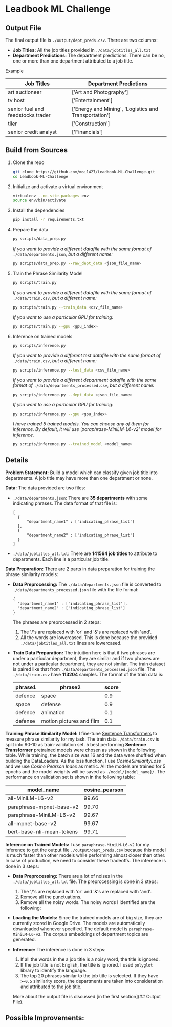 # Leadbook ML Challenge

## Output File

The final output file is `./output/dept_preds.csv`. There are two columns:

- **Job Titles:** All the job titles provided in `./data/jobtitles_all.txt`
- **Department Predictions:** The department predictions. There can be no, one or more than one department attributed to a job title.

Example

| **Job Titles**                    | **Department Predictions**                            |
| --------------------------------- | ----------------------------------------------------- |
| art auctioneer                    | ['Art and Photography']                               |
| tv host                           | ['Entertainment']                                     |
| senior fuel and feedstocks trader | ['Energy and Mining', 'Logistics and Transportation'] |
| tiler                             | ['Construction']                                      |
| senior credit analyst             | ['Financials']                                        |

## Build from Sources

1. Clone the repo

   ```bash
   git clone https://github.com/msi1427/Leadbook-ML-Challenge.git
   cd Leadbook-ML-Challenge
   ```

2. Initialize and activate a virtual environment

   ```bash
   virtualenv --no-site-packages env
   source env/bin/activate
   ```

3. Install the dependencies

   ```bash
   pip install -r requirements.txt
   ```

4. Prepare the data

   ```bash
   py scripts/data_prep.py
   ```

   *If you want to provide a different datafile with the same format of* `./data/departments.json`, *but a different name:*

   ```bash
   py scripts/data_prep.py --raw_dept_data <json_file_name>
   ```

5. Train the Phrase Similarity Model

   ```bash
   py scripts/train.py
   ```

   *If you want to provide a different datafile with the same format of* `./data/train.csv`, *but a different name:*

   ```bash
   py scripts/train.py --train_data <csv_file_name>
   ```

   *If you want to use a particular GPU for training:*

   ```bash
   py scripts/train.py --gpu <gpu_index>
   ```

6. Inference on trained models

   ```bash
   py scripts/inference.py
   ```

   *If you want to provide a different test datafile with the same format of* `./data/train.csv`, *but a different name:*

   ```bash
   py scripts/inference.py --test_data <csv_file_name>
   ```

   *If you want to provide a different department datafile with the same format of* `./data/departments_processed.csv`, *but a different name:*

   ```bash
   py scripts/inference.py --dept_data <json_file_name>
   ```

   *If you want to use a particular GPU for training:*

   ```bash
   py scripts/inference.py --gpu <gpu_index>
   ```

   *I have trained 5 trained models. You can choose any of them for inference. By default, it will use 'paraphrase-MiniLM-L6-v2' model for inference.*

   ```bash
   py scripts/inference.py --trained_model <model_name>
   ```

## Details

**Problem Statement:** Build a model which can classify given job title into departments. A job title may have more than one department or none. <br/>

**Data:** The data provided are two files:

- `./data/departments.json`: There are **35 departments** with some indicating phrases. The data format of that file is:

  ```
  [
  	{
  		"department_name1" : ['indicating_phrase_list']
  	},
  	{
  		"department_name2" : ['indicating_phrase_list']
  	}
  ]
  ```

- `./data/jobtitles_all.txt`: There are **141564 job titles** to attribute to departments. Each line is a particular job title.

**Data Preparation:** There are 2 parts in data preparation for training the phrase similarity models:

- **Data Preprocessing:** The `./data/departments.json` file is converted to `./data/departments_processed.json` file with the file format:

  ```
  {
  	"department_name1" : ['indicating_phrase_list'],
  	"department_name2" : ['indicating_phrase_list']
  }
  ```

  The phrases are preprocessed in 2 steps:

  1. The '/'s are replaced with 'or' and '&'s are replaced with 'and'.
  2. All the words are lowercased. This is done because the provided `./data/jobtitles_all.txt` lines are lowercased.

- **Train Data Preparation:** The intuition here is that if two phrases are under a particular department, they are similar and if two phrases are not under a particular department, they are not similar. The train dataset is paired like that from `./data/departments_processed.json` file. The `./data/train.csv` have **113204** samples. The format of the train data is: 

  | **phrase1** | **phrase2**              | **score** |
  | ----------- | ------------------------ | --------- |
  | defence     | space                    | 0.9       |
  | space       | defense                  | 0.9       |
  | defence     | animation                | 0.1       |
  | defense     | motion pictures and film | 0.1       |

**Training Phrase Similarity Model:** I fine-tune [Sentence Transformers](https://sbert.net/) to measure phrase similarity for my task. The train data `./data/train.csv` is split into 90-10 as train-validation set. 5 best performing **Sentence Transformer** pretrained models were chosen as shown in the following table. While training, the batch size was 16 and the data were shuffled when building the DataLoaders. As the loss function, I use *CosineSimilarityLoss* and we use *Cosine Pearson Index* as metric. All the models are trained for 5 epochs and the model weights will be saved as `./model/{model_name}/`. The performance on validation set is shown in the following table:

| **model_name**            | **cosine_pearson** |
| ------------------------- | ------------------ |
| all-MiniLM-L6-v2          | 99.66              |
| paraphrase-mpnet-base-v2  | 99.70              |
| paraphrase-MiniLM-L6-v2   | 99.67              |
| all-mpnet-base-v2         | 99.67              |
| bert-base-nli-mean-tokens | 99.71              |

**Inference on Trained Models:** I use `paraphrase-MiniLM-L6-v2` for my inference to get the output file `./output/dept_preds.csv` because this model is  much faster than other models while performing almost closer than other. In case of production, we need to consider these tradeoffs. The inference is done in 3 steps:

- **Data Preprocessing:** There are a lot of noises in the `./data/jobtitles_all.txt` file. The preprocessing is done in 3 steps:

  1. The '/'s are replaced with 'or' and '&'s are replaced with 'and'.
  2. Remove all the punctuations.
  3. Remove all the noisy words. The noisy words I identified are the following:

- **Loading the Models:** Since the trained models are of big size, they are currently stored in Google Drive. The models are automatically downloaded whenever specified. The default model is `paraphrase-MiniLM-L6-v2`. The corpus embeddings of department topics are generated. 

- **Inference:** The inference is done in 3 steps:

  1. If all the words in the a job title is a noisy word, the title is ignored.
  2. If the job title is not English, the title is ignored. I used `polyglot` library to identify the language.
  3. The top 20 phrases similar to the job title is selected. If they have `>=0.5` similarity score, the departments are taken into consideration and attributed to the job title.

  More about the output file is discussed [in the first section](## Output File).

## Possible Improvements:

